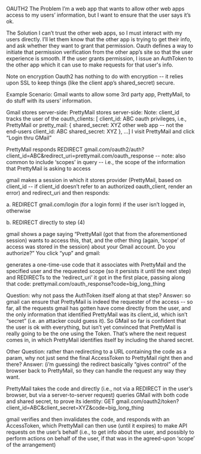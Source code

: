 OAUTH2
The Problem
I’m a web app that wants to allow other web apps access to my users’ information, but I want to ensure that the user says it’s ok.

The Solution
I can’t trust the other web apps, so I must interact with my users directly. I’ll let them know that the other app is trying to get their info, and ask whether they want to grant that permission. Oauth defines a way to initiate that permission verification from the other app’s site so that the user experience is smooth. If the user grants permission, I issue an AuthToken to the other app which it can use to make requests for that user's info.

Note on encryption
Oauth2 has nothing to do with encryption -- it relies upon SSL to keep things (like the client app’s shared_secret) secure.

Example Scenario:
Gmail wants to allow some 3rd party app, PrettyMail, to do stuff with its users’ information.

Gmail stores server-side:      PrettyMail stores server-side:      Note: client_id tracks the user of the
  oauth_clients: [               client_id: ABC                    oauth privileges, i.e., PrettyMail or 
    pretty_mail: {               shared_secret: XYZ                other web app -- not the end-users
      client_id: ABC
      shared_secret: XYZ
    }, ...]
I visit PrettyMail and click “Login thru GMail”

PrettyMail responds REDIRECT gmail.com/oauth2/auth?client_id=ABC&redirect_uri=prettymail.com/oauth_response -- note: also common to include ‘scopes’ in query -- i.e., the scope of the information that PrettyMail is asking to access

gmail makes a session in which it stores provider (PrettyMail, based on client_id -- if client_id doesn’t refer to an authorized oauth_client, render an error) and redirect_uri and then responds:

a. REDIRECT gmail.com/login (for a login form) if the user isn’t logged in, otherwise

b. REDIRECT directly to step (4)

gmail shows a page saying “PrettyMail (got that from the aforementioned session) wants to access this, that, and the other thing (again, ‘scope’ of access was stored in the session) about your Gmail account. Do you authorize?” You click “yup” and gmail:

generates a one-time-use code that it associates with PrettyMail and the specified user and the requested scope (so it persists it until the next step) and REDIRECTs to the ‘redirect_uri’ it got in the first place, passing along that code: prettymail.com/oauth_response?code=big_long_thing

Question: why not pass the AuthToken itself along at that step? Answer: so gmail can ensure that PrettyMail is indeed the requester of the access -- so far, all the requests gmail has gotten have come directly from the user, and the only information that identified PrettyMail was its client_id, which isn’t “secret” (i.e. an attacker could guess it). So GMail so far is confident that the user is ok with everything, but isn’t yet convinced that PrettyMail is really going to be the one using the Token. That’s where the next request comes in, in which PrettyMail identifies itself by including the shared secret.

Other Question: rather than redirecting to a URL containing the code as a param, why not just send the final AccessToken to PrettyMail right then and there? Answer: (i’m guessing) the redirect basically “gives control” of the browser back to PrettyMail, so they can handle the request any way they want.

PrettyMail takes the code and directly (i.e., not via a REDIRECT in the user’s browser, but via a server-to-server request) queries GMail with both code and shared secret, to prove its identity: GET gmail.com/oauth2/token?client_id=ABC&client_secret=XYZ&code=big_long_thing

gmail verifies and then invalidates the code, and responds with an AccessToken, which PrettyMail can then use (until it expires) to make API requests on the user’s behalf (i.e., to get info about the user, and possibly to perform actions on behalf of the user, if that was in the agreed-upon ‘scope’ of the arrangement)
